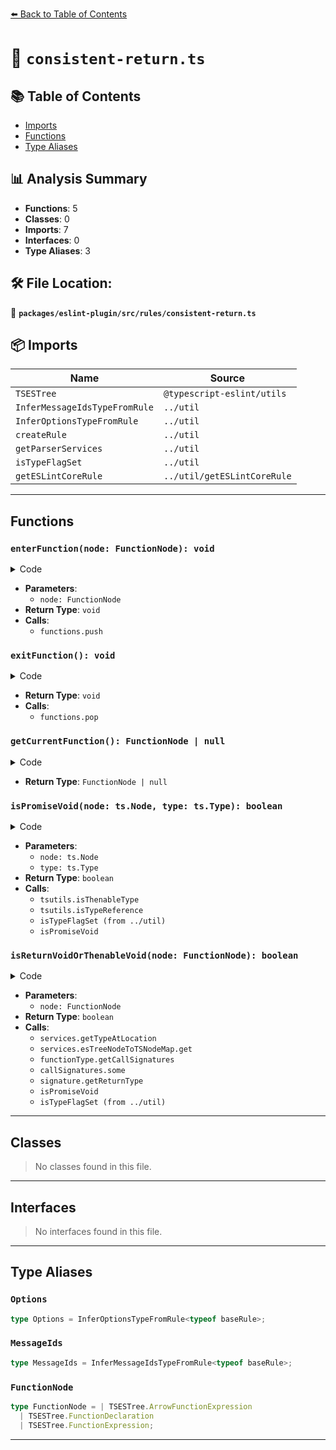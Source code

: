 [⬅️ Back to Table of Contents](../../../../index.md)

# 📄 `consistent-return.ts`

## 📚 Table of Contents

- [Imports](#imports)
- [Functions](#functions)
- [Type Aliases](#type-aliases)

## 📊 Analysis Summary

- **Functions**: 5
- **Classes**: 0
- **Imports**: 7
- **Interfaces**: 0
- **Type Aliases**: 3

## 🛠️ File Location:
📂 **`packages/eslint-plugin/src/rules/consistent-return.ts`**

## 📦 Imports

| Name | Source |
|------|--------|
| `TSESTree` | `@typescript-eslint/utils` |
| `InferMessageIdsTypeFromRule` | `../util` |
| `InferOptionsTypeFromRule` | `../util` |
| `createRule` | `../util` |
| `getParserServices` | `../util` |
| `isTypeFlagSet` | `../util` |
| `getESLintCoreRule` | `../util/getESLintCoreRule` |


---

## Functions

### `enterFunction(node: FunctionNode): void`

<details><summary>Code</summary>

```ts
function enterFunction(node: FunctionNode): void {
      functions.push(node);
    }
```
</details>

- **Parameters**:
  - `node: FunctionNode`
- **Return Type**: `void`
- **Calls**:
  - `functions.push`
### `exitFunction(): void`

<details><summary>Code</summary>

```ts
function exitFunction(): void {
      functions.pop();
    }
```
</details>

- **Return Type**: `void`
- **Calls**:
  - `functions.pop`
### `getCurrentFunction(): FunctionNode | null`

<details><summary>Code</summary>

```ts
function getCurrentFunction(): FunctionNode | null {
      return functions[functions.length - 1] ?? null;
    }
```
</details>

- **Return Type**: `FunctionNode | null`
### `isPromiseVoid(node: ts.Node, type: ts.Type): boolean`

<details><summary>Code</summary>

```ts
function isPromiseVoid(node: ts.Node, type: ts.Type): boolean {
      if (
        tsutils.isThenableType(checker, node, type) &&
        tsutils.isTypeReference(type)
      ) {
        const awaitedType = type.typeArguments?.[0];
        if (awaitedType) {
          if (isTypeFlagSet(awaitedType, ts.TypeFlags.Void)) {
            return true;
          }
          return isPromiseVoid(node, awaitedType);
        }
      }
      return false;
    }
```
</details>

- **Parameters**:
  - `node: ts.Node`
  - `type: ts.Type`
- **Return Type**: `boolean`
- **Calls**:
  - `tsutils.isThenableType`
  - `tsutils.isTypeReference`
  - `isTypeFlagSet (from ../util)`
  - `isPromiseVoid`
### `isReturnVoidOrThenableVoid(node: FunctionNode): boolean`

<details><summary>Code</summary>

```ts
function isReturnVoidOrThenableVoid(node: FunctionNode): boolean {
      const functionType = services.getTypeAtLocation(node);
      const tsNode = services.esTreeNodeToTSNodeMap.get(node);
      const callSignatures = functionType.getCallSignatures();

      return callSignatures.some(signature => {
        const returnType = signature.getReturnType();
        if (node.async) {
          return isPromiseVoid(tsNode, returnType);
        }
        return isTypeFlagSet(returnType, ts.TypeFlags.Void);
      });
    }
```
</details>

- **Parameters**:
  - `node: FunctionNode`
- **Return Type**: `boolean`
- **Calls**:
  - `services.getTypeAtLocation`
  - `services.esTreeNodeToTSNodeMap.get`
  - `functionType.getCallSignatures`
  - `callSignatures.some`
  - `signature.getReturnType`
  - `isPromiseVoid`
  - `isTypeFlagSet (from ../util)`

---

## Classes

> No classes found in this file.


---

## Interfaces

> No interfaces found in this file.


---

## Type Aliases

### `Options`

```ts
type Options = InferOptionsTypeFromRule<typeof baseRule>;
```

### `MessageIds`

```ts
type MessageIds = InferMessageIdsTypeFromRule<typeof baseRule>;
```

### `FunctionNode`

```ts
type FunctionNode = | TSESTree.ArrowFunctionExpression
  | TSESTree.FunctionDeclaration
  | TSESTree.FunctionExpression;
```


---